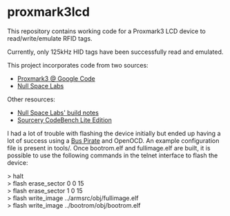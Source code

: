 proxmark3lcd
============

This repository contains working code for a Proxmark3 LCD device to read/write/emulate RFID tags.

Currently, only 125kHz HID tags have been successfully read and emulated.

This project incorporates code from two sources:

* [Proxmark3 @ Google Code](http://proxmark3.googlecode.com/svn/trunk)
* [Null Space Labs](http://www.032.la/svn/listing.php?repname=032&path=%2FProxmark3_LCD%2Ftrunk%2Fsource%2F&#a5f33ddfcd9ad27f6841dd37aa0812211)

Other resources: 
* [Null Space Labs' build notes](http://wiki.032.la/nsl/Proxmark3_LCD)
* [Sourcery CodeBench Lite Edition](http://www.mentor.com/embedded-software/sourcery-tools/sourcery-codebench/editions/lite-edition/)

I had a lot of trouble with flashing the device initially but ended up having a lot of success using a [Bus Pirate](http://dangerousprototypes.com/docs/Bus_Pirate) and OpenOCD. An example configuration file is present in tools/. Once bootrom.elf and fullimage.elf are built, it is possible to use the following commands in the telnet interface to flash the device:

\> halt  
\> flash erase\_sector 0 0 15  
\> flash erase\_sector 1 0 15  
\> flash write\_image ../armsrc/obj/fullimage.elf  
\> flash write\_image ../bootrom/obj/bootrom.elf  

